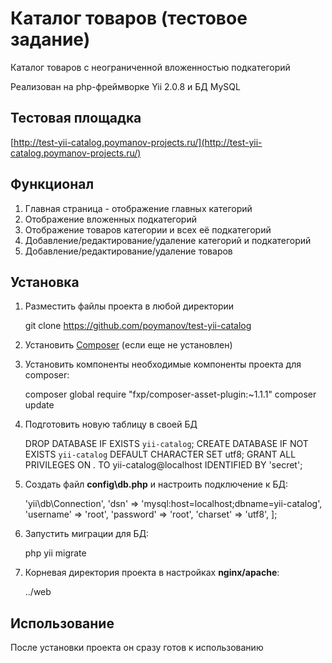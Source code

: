# Каталог товаров (тестовое задание) #

Каталог товаров с неограниченной вложенностью подкатегорий

Реализован на php-фреймворке Yii 2.0.8 и БД MySQL

## Тестовая площадка ##

[http://test-yii-catalog.poymanov-projects.ru/](http://test-yii-catalog.poymanov-projects.ru/)

## Функционал ##

1. Главная страница - отображение главных категорий
2. Отображение вложенных подкатегорий
3. Отображение товаров категории и всех её подкатегорий
4. Добавление/редактирование/удаление категорий и подкатегорий
5. Добавление/редактирование/удаление товаров


## Установка ##

1) Разместить файлы проекта в любой директории

    git clone https://github.com/poymanov/test-yii-catalog
   
2) Установить [Composer](https://getcomposer.org/) (если еще не установлен)

3) Установить компоненты необходимые компоненты проекта для composer:

    composer global require "fxp/composer-asset-plugin:~1.1.1"
    composer update

4) Подготовить новую таблицу в своей БД

    DROP DATABASE IF EXISTS `yii-catalog`;
    CREATE DATABASE IF NOT EXISTS `yii-catalog` DEFAULT CHARACTER SET utf8;
    GRANT ALL PRIVILEGES ON *.* TO yii-catalog@localhost IDENTIFIED BY 'secret';

5) Создать файл **config\db.php** и настроить подключение к БД:

    <?php
    return [
     'class' => 'yii\db\Connection',
     'dsn' => 'mysql:host=localhost;dbname=yii-catalog',
     'username' => 'root',
     'password' => 'root',
     'charset' => 'utf8',
    ];

4) Запустить миграции для БД:

    php yii migrate
    
5) Корневая директория проекта в настройках **nginx/apache**:

    ../web

## Использование ##

После установки проекта он сразу готов к использованию
